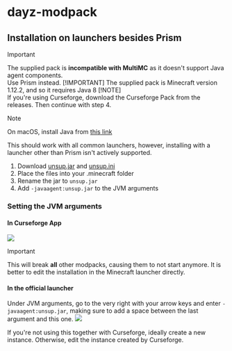 # dayz-modpack

## Installation on launchers besides Prism

> [!IMPORTANT]  
> The supplied pack is **incompatible with MultiMC** as it doesn't support Java agent components.  
> Use Prism instead.
> [!IMPORTANT]
> The supplied pack is Minecraft version 1.12.2, and so it requires Java 8
> [!NOTE]  
> If you're using Curseforge, download the Curseforge Pack from the releases. Then continue with step 4.

> [!NOTE]  
> On macOS, install Java from [this link](https://files.multimc.org/downloads/jre-8u241-macosx-x64.dmg)

This should work with all common launchers, however, installing with a launcher other than Prism isn't actively supported.  

1) Download [unsup.jar](https://git.sleeping.town/unascribed/unsup/releases/download/v0.2.3/unsup-0.2.3.jar) and [unsup.ini](https://raw.githubusercontent.com/oskardotglobal/dayz-modpack/main/include/unsup.ini)
2) Place the files into your .minecraft folder
3) Rename the jar to `unsup.jar`
4) Add `-javaagent:unsup.jar` to the JVM arguments

### Setting the JVM arguments

#### In Curseforge App

![](include/cf-jvm-args.png)

> [!IMPORTANT]  
> This will break **all** other modpacks, causing them to not start anymore. It is better to edit the installation in the Minecraft launcher directly.


#### In the official launcher

Under JVM arguments, go to the very right with your arrow keys and enter `-javaagent:unsup.jar`, making sure to add a space between the last argument and this one. 
![](include/jvm-args.png)

If you're not using this together with Curseforge, ideally create a new instance. Otherwise, edit the instance created by Curseforge.



